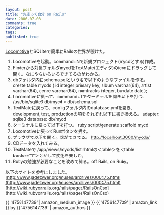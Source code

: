 ```yaml
---
layout: post
title: "先走って自分 on Rails"
date: 2006-07-03
comments: true
categories:
tags:
published: true
---
```



[Locomotive](http://locomotive.raaum.org/)とSQLiteで簡単にRailsの世界が覗けた。

1. Locomotiveを起動。command+Nで新規プロジェクト(mycdとする)作成。
2. Finderから対象フォルダmycdをTextMate(エディタ)のiconにドラッグして開く。なにやらいろいろできてるのがわかる。
3. dbフォルダ内にschema.sqlという名で以下のようなファイルを作る。
    create table mycds (
	id integer primary key,
	album varchar(64),
	artist varchar(64),
	genre varchar(64),
	numtracks integer,
	buydate date
	);
4. Locomotiveに戻って、command+Tでターミナルを開き以下を打つ。
    /usr/bin/sqlite3 db/mycd < db/schema.sql
5. TextMateに戻って、configフォルダ内のdatabase.ymlを開き、development, test, productionの項をそれぞれ以下に書き換える。
    adapter: sqlite3
    database: db/mycd
6. ターミナルに戻って以下を打つ。
    ruby script/generate scaffold mycd
7. Locomotiveに戻ってRunボタンを押す。
8. ブラウザで以下を開く。器ができてる。
[http://localhost:3000/mycds/](http://localhost:3000/mycds/) 
9. CDデータを入れてみる。
10. TextMateで /app/views/mycds/list.rhtmlの＜table＞を＜table border="1"＞とかして変化を楽しむ。
11. Rubyの勉強が必要なことを改めて知る。off Rails, on Ruby。

以下のサイトを参考にしました。
[http://www.jadetower.org/muses/archives/000475.html](http://www.jadetower.org/muses/archives/000475.html)
[http://wiki.rubyonrails.org/rails/pages/RailsOnOsx](http://wiki.rubyonrails.org/rails/pages/RailsOnOsx)


{{ '4756147739' | amazon_medium_image }}
{{ '4756147739' | amazon_link }} by {{ '4756147739' | amazon_authors }}
